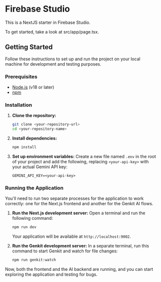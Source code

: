 # Firebase Studio

This is a NextJS starter in Firebase Studio.

To get started, take a look at src/app/page.tsx.

## Getting Started

Follow these instructions to set up and run the project on your local machine for development and testing purposes.

### Prerequisites

- [Node.js](httpss://nodejs.org/en/) (v18 or later)
- [npm](httpss://www.npmjs.com/)

### Installation

1.  **Clone the repository:**
    ```bash
    git clone <your-repository-url>
    cd <your-repository-name>
    ```

2.  **Install dependencies:**
    ```bash
    npm install
    ```

3.  **Set up environment variables:**
    Create a new file named `.env` in the root of your project and add the following, replacing `<your-api-key>` with your actual Gemini API key:
    ```
    GEMINI_API_KEY=<your-api-key>
    ```

### Running the Application

You'll need to run two separate processes for the application to work correctly: one for the Next.js frontend and another for the Genkit AI flows.

1.  **Run the Next.js development server:**
    Open a terminal and run the following command:
    ```bash
    npm run dev
    ```
    Your application will be available at `http://localhost:9002`.

2.  **Run the Genkit development server:**
    In a separate terminal, run this command to start Genkit and watch for file changes:
    ```bash
    npm run genkit:watch
    ```

Now, both the frontend and the AI backend are running, and you can start exploring the application and testing for bugs.

